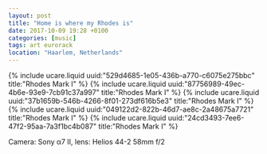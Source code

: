 ```yaml
---
layout: post
title: "Home is where my Rhodes is"
date: 2017-10-09 19:28 +0100
categories: [music]
tags: art eurorack
location: "Haarlem, Netherlands"
---
```


{% include ucare.liquid uuid:"529d4685-1e05-436b-a770-c6075e275bbc" title:"Rhodes Mark I" %}
{% include ucare.liquid uuid:"87756989-49ec-4b6e-93e9-7cb91c37a997" title:"Rhodes Mark I" %}
{% include ucare.liquid uuid:"37b1659b-546b-4266-8f01-273df616b5e3" title:"Rhodes Mark I" %}
{% include ucare.liquid uuid:"049122d2-822b-46d7-ae8c-2a48675a7721" title:"Rhodes Mark I" %}
{% include ucare.liquid uuid:"24cd3493-7ee6-47f2-95aa-7a3f1bc4b087" title:"Rhodes Mark I" %}

Camera: Sony α7 II, lens: Helios 44-2 58mm f/2